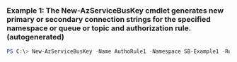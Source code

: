 ### Example 1: The New-AzServiceBusKey cmdlet generates new primary or secondary connection strings for the specified namespace or queue or topic and authorization rule. (autogenerated)
```powershell
PS C:\> New-AzServiceBusKey -Name AuthoRule1 -Namespace SB-Example1 -RegenerateKey PrimaryKey -ResourceGroupName Default-ServiceBus-WestUS
```

